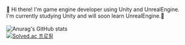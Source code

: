 👋 Hi there! I'm game engine developer using Unity and UnrealEngine.
<br>
I'm currently studying Unity and will soon learn UnrealEngine.🌈
<br>
<br>
![Anurag's GitHub stats](https://github-readme-stats.vercel.app/api?username=Emin137&show_icons=true&theme=radical)
<br>
[![Solved.ac
프로필](http://mazassumnida.wtf/api/v2/generate_badge?boj=em1n137)](https://solved.ac/em1n137)
